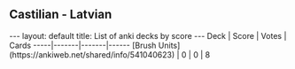 <h2>Castilian  -  Latvian</h2>
---
layout: default
title: List of anki decks by score
---
Deck | Score | Votes | Cards
-----|-------|-------|------
[Brush Units](https://ankiweb.net/shared/info/541040623) | 0 | 0 | 8
